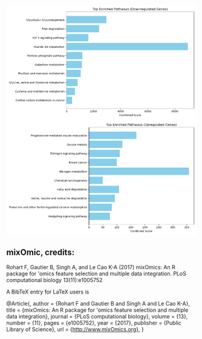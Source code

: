 <img src="https://github.com/kris96tian/MOmics_thesis/blob/main/METHODS/mixOmics/Breast_cancer/ENRICHMENT/downregulated_enrichment_plot.png?raw=true" alt="downregulated_enrichment_plot.png"/>

<img src="https://github.com/kris96tian/MOmics_thesis/blob/main/METHODS/mixOmics/Breast_cancer/ENRICHMENT/upregulated_enrichment_plot.png?raw=true" alt="upregulated_enrichment_plot.png"/>





## mixOmic, credits:
  Rohart F, Gautier B, Singh A, and Le Cao K-A (2017) mixOmics: An R
  package for 'omics feature selection and multiple data integration.
  PLoS computational biology 13(11):e1005752

A BibTeX entry for LaTeX users is

  @Article{,
    author = {Rohart F and Gautier B and Singh A and Le Cao K-A},
    title = {mixOmics: An R package for 'omics feature selection and multiple data integration},
    journal = {PLoS computational biology},
    volume = {13},
    number = {11},
    pages = {e1005752},
    year = {2017},
    publisher = {Public Library of Science},
    url = {http://www.mixOmics.org},
  }
